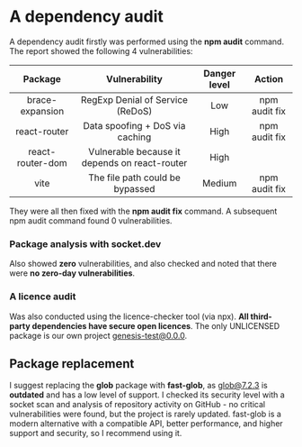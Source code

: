 # A dependency audit 

A dependency audit firstly was performed using the **npm audit** command.
The report showed the following 4 vulnerabilities:

|      Package     |                 Vulnerability                 | Danger level |     Action    |
|:----------------:|:---------------------------------------------:|:------------:|:-------------:|
| brace-expansion  | RegExp Denial of Service (ReDoS)              | Low          | npm audit fix |
| react-router     | Data spoofing + DoS via caching               | High         | npm audit fix |
| react-router-dom | Vulnerable because it depends on react-router | High         |               |
| vite             | The file path could be bypassed               | Medium       | npm audit fix |

They were all then fixed with the **npm audit fix** command.
A subsequent npm audit command found 0 vulnerabilities.

### Package analysis with **socket.dev** 
Also showed **zero** vulnerabilities, and also checked and noted that there were **no zero-day vulnerabilities**.

### A licence audit 
Was also conducted using the licence-checker tool (via npx). **All third-party dependencies have secure open licences**. The only UNLICENSED package is our own project genesis-test@0.0.0.

## Package replacement
I suggest replacing the **glob** package with **fast-glob**, as glob@7.2.3 is **outdated** and has a low level of support. I checked its security level with a socket scan and analysis of repository activity on GitHub - no critical vulnerabilities were found, but the project is rarely updated. fast-glob is a modern alternative with a compatible API, better performance, and higher support and security, so I recommend using it.